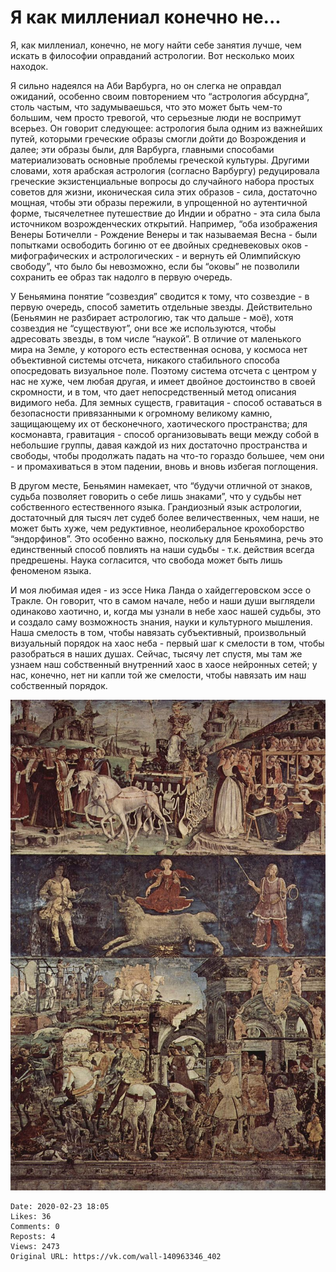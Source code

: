 # Я как миллениал конечно не...

Я, как миллениал, конечно, не могу найти себе занятия лучше, чем искать в философии оправданий астрологии. Вот несколько моих находок. 
 
Я сильно надеялся на Аби Варбурга, но он слегка не оправдал ожиданий, особенно своим повторением что “астрология абсурдна”, столь частым, что задумываешься, что это может быть чем-то большим, чем просто тревогой, что серьезные люди не воспримут всерьез. Он говорит следующее: астрология была одним из важнейших путей, которыми греческие образы смогли дойти до Возрождения и далее; эти образы были, для Варбурга, главными способами материализовать основные проблемы греческой культуры. Другими словами, хотя арабская астрология (согласно Варбургу) редуцировала греческие экзистенциальные вопросы до случайного набора простых советов для жизни, иконическая сила этих образов - сила, достаточно мощная, чтобы эти образы пережили, в упрощенной но аутентичной форме, тысячелетнее путешествие до Индии и обратно - эта сила была источником возрожденческих открытий. Например, “оба изображения Венеры Ботичелли - Рождение Венеры и так называемая Весна - были попытками освободить богиню от ее двойных средневековых оков - мифографических и астрологических - и вернуть ей Олимпийскую свободу”, что было бы невозможно, если бы “оковы” не позволили сохранить ее образ так надолго в первую очередь. 
 
У Беньямина понятие “созвездия” сводится к тому, что созвездие - в первую очередь, способ заметить отдельные звезды. Действительно (Беньямин не разбирает астрологию, так что дальше - моё), хотя созвездия не “существуют”, они все же используются, чтобы адресовать звезды, в том числе “наукой”. В отличие от маленького мира на Земле, у которого есть естественная основа, у космоса нет объективной системы отсчета, никакого стабильного способа опосредовать визуальное поле. Поэтому система отсчета с центром у нас не хуже, чем любая другая, и имеет двойное достоинство в своей скромности, и в том, что дает непосредственный метод описания видимого неба. Для земных существ, гравитация - способ оставаться в безопасности привязанными к огромному великому камню, защищающему их от бесконечного, хаотического пространства; для космонавта, гравитация - способ организовывать вещи между собой в небольшие группы, давая каждой из них достаточно пространства и свободы, чтобы продолжать падать на что-то гораздо большее, чем они - и промахиваться в этом падении, вновь и вновь избегая поглощения. 
 
В другом месте, Беньямин намекает, что “будучи отличной от знаков, судьба позволяет говорить о себе лишь знаками”, что у судьбы нет собственного естественного языка. Грандиозный язык астрологии, достаточный для тысяч лет судеб более величественных, чем наши, не может быть хуже, чем редуктивное, неолиберальное крохоборство “эндорфинов”. Это особенно важно, поскольку для Беньямина, речь это единственный способ повлиять на наши судьбы - т.к. действия всегда предрешены. Наука согласится, что свобода может быть лишь феноменом языка. 
 
И моя любимая идея - из эссе Ника Ланда о хайдеггеровском эссе о Тракле. Он говорит, что в самом начале, небо и наши души выглядели одинаково хаотично, и, когда мы узнали в небе хаос нашей судьбы, это и создало саму возможность знания, науки и культурного мышления. Наша смелость в том, чтобы навязать субъективный, произвольный визуальный порядок на хаос неба - первый шаг к смелости в том, чтобы разобраться в наших душах. Сейчас, тысячу лет спустя, мы там же узнаем наш собственный внутренний хаос в хаосе нейронных сетей; у нас, конечно, нет ни капли той же смелости, чтобы навязать им наш собственный порядок.

![](attachments/457239119.jpg)

    Date: 2020-02-23 18:05
    Likes: 36
    Comments: 0
    Reposts: 4
    Views: 2473
    Original URL: https://vk.com/wall-140963346_402

